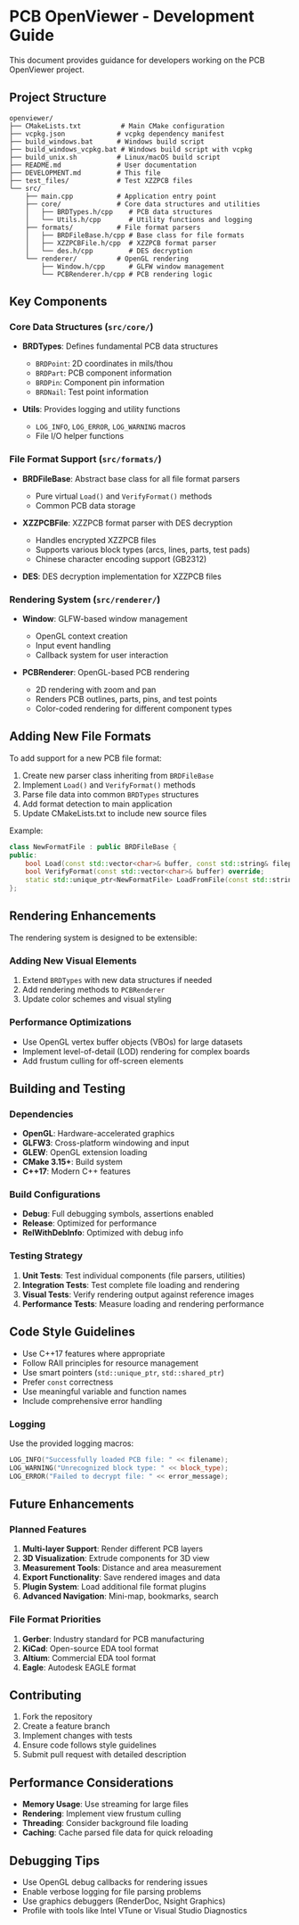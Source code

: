 # PCB OpenViewer - Development Guide

This document provides guidance for developers working on the PCB OpenViewer project.

## Project Structure

```
openviewer/
├── CMakeLists.txt          # Main CMake configuration
├── vcpkg.json             # vcpkg dependency manifest
├── build_windows.bat      # Windows build script
├── build_windows_vcpkg.bat # Windows build script with vcpkg
├── build_unix.sh          # Linux/macOS build script
├── README.md              # User documentation
├── DEVELOPMENT.md         # This file
├── test_files/            # Test XZZPCB files
└── src/
    ├── main.cpp           # Application entry point
    ├── core/              # Core data structures and utilities
    │   ├── BRDTypes.h/cpp    # PCB data structures
    │   └── Utils.h/cpp       # Utility functions and logging
    ├── formats/           # File format parsers
    │   ├── BRDFileBase.h/cpp # Base class for file formats
    │   ├── XZZPCBFile.h/cpp  # XZZPCB format parser
    │   └── des.h/cpp         # DES decryption
    └── renderer/          # OpenGL rendering
        ├── Window.h/cpp      # GLFW window management
        └── PCBRenderer.h/cpp # PCB rendering logic
```

## Key Components

### Core Data Structures (`src/core/`)

- **BRDTypes**: Defines fundamental PCB data structures
  - `BRDPoint`: 2D coordinates in mils/thou
  - `BRDPart`: PCB component information
  - `BRDPin`: Component pin information
  - `BRDNail`: Test point information

- **Utils**: Provides logging and utility functions
  - `LOG_INFO`, `LOG_ERROR`, `LOG_WARNING` macros
  - File I/O helper functions

### File Format Support (`src/formats/`)

- **BRDFileBase**: Abstract base class for all file format parsers
  - Pure virtual `Load()` and `VerifyFormat()` methods
  - Common PCB data storage

- **XZZPCBFile**: XZZPCB format parser with DES decryption
  - Handles encrypted XZZPCB files
  - Supports various block types (arcs, lines, parts, test pads)
  - Chinese character encoding support (GB2312)

- **DES**: DES decryption implementation for XZZPCB files

### Rendering System (`src/renderer/`)

- **Window**: GLFW-based window management
  - OpenGL context creation
  - Input event handling
  - Callback system for user interaction

- **PCBRenderer**: OpenGL-based PCB rendering
  - 2D rendering with zoom and pan
  - Renders PCB outlines, parts, pins, and test points
  - Color-coded rendering for different component types

## Adding New File Formats

To add support for a new PCB file format:

1. Create new parser class inheriting from `BRDFileBase`
2. Implement `Load()` and `VerifyFormat()` methods
3. Parse file data into common `BRDTypes` structures
4. Add format detection to main application
5. Update CMakeLists.txt to include new source files

Example:
```cpp
class NewFormatFile : public BRDFileBase {
public:
    bool Load(const std::vector<char>& buffer, const std::string& filepath = "") override;
    bool VerifyFormat(const std::vector<char>& buffer) override;
    static std::unique_ptr<NewFormatFile> LoadFromFile(const std::string& filepath);
};
```

## Rendering Enhancements

The rendering system is designed to be extensible:

### Adding New Visual Elements

1. Extend `BRDTypes` with new data structures if needed
2. Add rendering methods to `PCBRenderer`
3. Update color schemes and visual styling

### Performance Optimizations

- Use OpenGL vertex buffer objects (VBOs) for large datasets
- Implement level-of-detail (LOD) rendering for complex boards
- Add frustum culling for off-screen elements

## Building and Testing

### Dependencies

- **OpenGL**: Hardware-accelerated graphics
- **GLFW3**: Cross-platform windowing and input
- **GLEW**: OpenGL extension loading
- **CMake 3.15+**: Build system
- **C++17**: Modern C++ features

### Build Configurations

- **Debug**: Full debugging symbols, assertions enabled
- **Release**: Optimized for performance
- **RelWithDebInfo**: Optimized with debug info

### Testing Strategy

1. **Unit Tests**: Test individual components (file parsers, utilities)
2. **Integration Tests**: Test complete file loading and rendering
3. **Visual Tests**: Verify rendering output against reference images
4. **Performance Tests**: Measure loading and rendering performance

## Code Style Guidelines

- Use C++17 features where appropriate
- Follow RAII principles for resource management
- Use smart pointers (`std::unique_ptr`, `std::shared_ptr`)
- Prefer `const` correctness
- Use meaningful variable and function names
- Include comprehensive error handling

### Logging

Use the provided logging macros:
```cpp
LOG_INFO("Successfully loaded PCB file: " << filename);
LOG_WARNING("Unrecognized block type: " << block_type);
LOG_ERROR("Failed to decrypt file: " << error_message);
```

## Future Enhancements

### Planned Features

1. **Multi-layer Support**: Render different PCB layers
2. **3D Visualization**: Extrude components for 3D view
3. **Measurement Tools**: Distance and area measurement
4. **Export Functionality**: Save rendered images and data
5. **Plugin System**: Load additional file format plugins
6. **Advanced Navigation**: Mini-map, bookmarks, search

### File Format Priorities

1. **Gerber**: Industry standard for PCB manufacturing
2. **KiCad**: Open-source EDA tool format
3. **Altium**: Commercial EDA tool format
4. **Eagle**: Autodesk EAGLE format

## Contributing

1. Fork the repository
2. Create a feature branch
3. Implement changes with tests
4. Ensure code follows style guidelines
5. Submit pull request with detailed description

## Performance Considerations

- **Memory Usage**: Use streaming for large files
- **Rendering**: Implement view frustum culling
- **Threading**: Consider background file loading
- **Caching**: Cache parsed file data for quick reloading

## Debugging Tips

- Use OpenGL debug callbacks for rendering issues
- Enable verbose logging for file parsing problems
- Use graphics debuggers (RenderDoc, Nsight Graphics)
- Profile with tools like Intel VTune or Visual Studio Diagnostics
